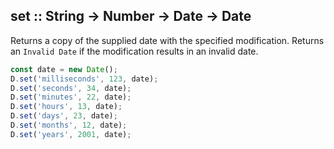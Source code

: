 ## set :: String -> Number -> Date -> Date

Returns a copy of the supplied date with the specified modification.
Returns an `Invalid Date` if the modification results in an invalid date.

```js
const date = new Date();
D.set('milliseconds', 123, date);
D.set('seconds', 34, date);
D.set('minutes', 22, date);
D.set('hours', 13, date);
D.set('days', 23, date);
D.set('months', 12, date);
D.set('years', 2001, date);
```
